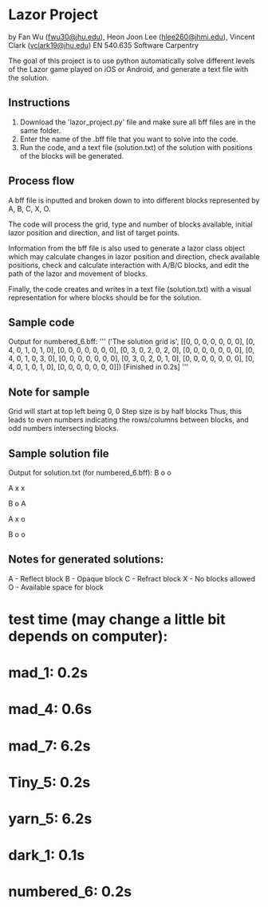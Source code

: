 # Lazor Project
by Fan Wu (fwu30@jhu.edu), Heon Joon Lee (hlee260@jhmi.edu), Vincent Clark (vclark19@jhu.edu)
EN 540.635 Software Carpentry

The goal of this project is to use python automatically solve different levels of the Lazor game played on iOS or Android, and generate a text file with the solution.

## Instructions
1. Download the 'lazor_project.py' file and make sure all bff files are in the same folder.
2. Enter the name of the .bff file that you want to solve into the code.
3. Run the code, and a text file (solution.txt) of the solution with positions of the blocks will be generated.

## Process flow
A bff file is inputted and broken down to into different blocks represented by A, B, C, X, O.

The code will process the grid, type and number of blocks available, initial lazor position and direction, and list of target points.

Information from the bff file is also used to generate a lazor class object which may calculate changes in lazor position and direction, check available positions, check and calculate interaction with A/B/C blocks, and edit the path of the lazor and movement of blocks.

Finally, the code creates and writes in a text file (solution.txt) with a visual representation for where blocks should be for the solution.

## Sample code
Output for numbered_6.bff:
'''
('The solution grid is', [[0, 0, 0, 0, 0, 0, 0], [0, 4, 0, 1, 0, 1, 0], [0, 0, 0, 0, 0, 0, 0], [0, 3, 0, 2, 0, 2, 0], [0, 0, 0, 0, 0, 0, 0], [0, 4, 0, 1, 0, 3, 0], [0, 0, 0, 0, 0, 0, 0], [0, 3, 0, 2, 0, 1, 0], [0, 0, 0, 0, 0, 0, 0], [0, 4, 0, 1, 0, 1, 0], [0, 0, 0, 0, 0, 0, 0]])
[Finished in 0.2s]
'''

## Note for sample
Grid will start at top left being 0, 0
Step size is by half blocks
Thus, this leads to even numbers indicating
the rows/columns between blocks, and odd numbers
intersecting blocks.

## Sample solution file
Output for solution.txt (for numbered_6.bff):
 B  o  o  
       
 A  x  x  
       
 B  o  A  
       
 A  x  o  
       
 B  o  o  

## Notes for generated solutions:

A - Reflect block
B - Opaque block
C - Refract block
X - No blocks allowed
O - Available space for block

# test time (may change a little bit depends on computer):
# mad_1: 0.2s
# mad_4: 0.6s
# mad_7: 6.2s
# Tiny_5: 0.2s
# yarn_5: 6.2s
# dark_1: 0.1s
# numbered_6: 0.2s
